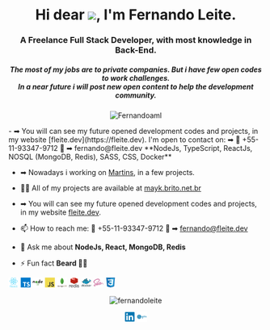 <h1 align="center">
  Hi dear
  <img
    src="https://raw.githubusercontent.com/kaueMarques/kaueMarques/master/hi.gif"
    width="30px"
  />, I'm Fernando Leite.
</h1>
<h3 align="center">
  A Freelance Full Stack Developer, with most knowledge in Back-End.
</h3>
<h5 align="center">
  The most of my jobs are to private companies. But i have few open codes to
  work challenges. <br />In a near future i will post new open content to help
  the development community.
</h5>
<p align="center">
  <img
    src="https://komarev.com/ghpvc/?username=Fernandoaml&color=yellowgreen"
    alt="Fernandoaml"
  />
</p>
- ➡ You will can see my future opened development codes and projects, in
my website [fleite.dev](https://fleite.dev). I'm open to contact on: 
➡ 📱 +55-11-93347-9712 📧 ➡ fernando@fleite.dev  **NodeJs, TypeScript, ReactJs, NOSQL
(MongoDB, Redis), SASS, CSS, Docker**

- ➡ Nowadays i working on [Martins](https://www.martinsatacado.com.br), in a few
projects.

- 👨‍💻 All of my projects are available at [mayk.brito.net.br](https://mayk.brito.net.br)

- ➡ You will can see my future opened development codes and projects, in my website [fleite.dev](https://fleite.dev).

- 📫 How to reach me:  📱 +55-11-93347-9712 📧 ➡ fernando@fleite.dev

- 💬 Ask me about **NodeJs, React, MongoDB, Redis**

- ⚡ Fun fact **Beard 🧔🏻**

<p align="left">
  <img
    src="https://raw.githubusercontent.com/devicons/devicon/2809b567852a4648062a2d3e7c1c531367458c0b/icons/react/react-original-wordmark.svg"
    alt="react"
    width="20"
    height="20"
  />
  <img
    src="https://raw.githubusercontent.com/devicons/devicon/2809b567852a4648062a2d3e7c1c531367458c0b/icons/typescript/typescript-original.svg"
    alt="typescript"
    width="20"
    height="20"
  />
  <img
    src="https://raw.githubusercontent.com/devicons/devicon/2809b567852a4648062a2d3e7c1c531367458c0b/icons/nodejs/nodejs-original-wordmark.svg"
    alt="nodejs"
    width="20"
    height="20"
  />
  <img
    src="https://raw.githubusercontent.com/devicons/devicon/2809b567852a4648062a2d3e7c1c531367458c0b/icons/javascript/javascript-original.svg"
    alt="javascript"
    width="20"
    height="20"
  />
  <img
    src="https://raw.githubusercontent.com/devicons/devicon/2809b567852a4648062a2d3e7c1c531367458c0b/icons/mongodb/mongodb-original-wordmark.svg"
    alt="mongodb"
    width="20"
    height="20"
  />
  <img
    src="https://raw.githubusercontent.com/devicons/devicon/2809b567852a4648062a2d3e7c1c531367458c0b/icons/redis/redis-original-wordmark.svg"
    alt="redis"
    width="20"
    height="20"
  />
  <img
    src="https://raw.githubusercontent.com/devicons/devicon/2809b567852a4648062a2d3e7c1c531367458c0b/icons/docker/docker-original-wordmark.svg"
    alt="docker"
    width="20"
    height="20"
  />
  <img
    src="https://raw.githubusercontent.com/devicons/devicon/2809b567852a4648062a2d3e7c1c531367458c0b/icons/sass/sass-original.svg"
    alt="sass"
    width="20"
    height="20"
  />
  <img
    src="https://raw.githubusercontent.com/devicons/devicon/2809b567852a4648062a2d3e7c1c531367458c0b/icons/css3/css3-original.svg"
    alt="css"
    width="20"
    height="20"
  />
</p>
<p align="center">
  <img
    src="https://github-readme-stats.vercel.app/api?username=fernandoleite&show_icons=true"
    alt="fernandoleite"
  />
</p>

<p align="center">
  <a href="https://linkedin.com/in/fernandoaml" target="blank"
    ><img
      align="center"
      src="https://raw.githubusercontent.com/devicons/devicon/2809b567852a4648062a2d3e7c1c531367458c0b/icons/linkedin/linkedin-original.svg"
      alt="fernandoaml"
      height="20"
      width="20"
  /></a>
  <img
    align="center"
    src="https://raw.githubusercontent.com/devicons/devicon/2809b567852a4648062a2d3e7c1c531367458c0b/icons/yarn/yarn-original-wordmark.svg"
    alt="yarn"
    height="20"
    width="20"
  />
</p>
